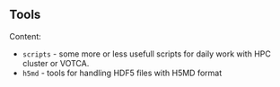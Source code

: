 Tools
-------------

Content:
 - `scripts` - some more or less usefull scripts for daily work with HPC cluster or VOTCA.
 - `h5md` - tools for handling HDF5 files with H5MD format
